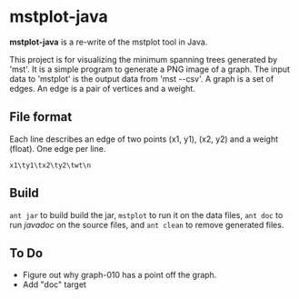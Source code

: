 # mstplot-java

**mstplot-java** is a re-write of the mstplot tool in Java.

This project is for visualizing the minimum spanning trees generated by 'mst'.
It is a simple program to generate a PNG image of a graph.  The input data to
'mstplot' is the output data from 'mst --csv'.  A graph is a set of edges.
An edge is a pair of vertices and a weight.


## File format

Each line describes an edge of two points (x1, y1), (x2, y2) and
a weight (float).  One edge per line.

```
x1\ty1\tx2\ty2\twt\n
```

## Build

<code>ant jar</code> to build build the jar, <code>mstplot</code> to
run it on the data files, <code>ant doc</code> to run <em>javadoc</em> on
the source files, and <code>ant clean</code> to remove generated files.

To Do
-----
* Figure out why graph-010 has a point off the graph.
* Add "doc" target

